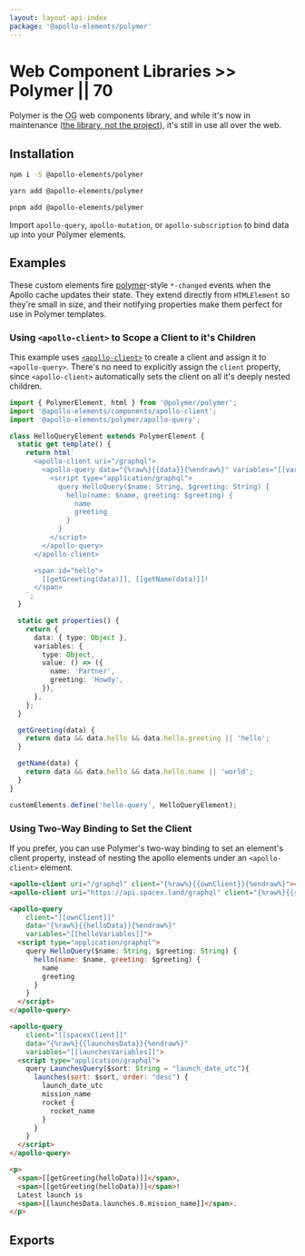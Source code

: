 ```yaml
---
layout: layout-api-index
package: '@apollo-elements/polymer'
---
```


# Web Component Libraries >> Polymer || 70

Polymer is the <abbr title="original gangsta">OG</abbr> web components library, and while it's now in maintenance ([the library, not the project](https://dev.to/bennypowers/lets-build-web-components-part-4-polymer-library-4dk2#the-polymer-project)), it's still in use all over the web.

## Installation

<code-tabs collection="package-managers" default-tab="npm">

```bash tab npm
npm i -S @apollo-elements/polymer
```

```bash tab yarn
yarn add @apollo-elements/polymer
```

```bash tab pnpm
pnpm add @apollo-elements/polymer
```

</code-tabs>

Import `apollo-query`, `apollo-mutation`, or `apollo-subscription` to bind data up into your Polymer elements.

## Examples

These custom elements fire [polymer](https://polymer-library.polymer-project.org)-style `*-changed` events when the Apollo cache updates their state. They extend directly from `HTMLElement` so they're small in size, and their notifying properties make them perfect for use in Polymer templates.

### Using `<apollo-client>` to Scope a Client to it's Children

This example uses [`<apollo-client>`](/api/components/apollo-client/) to create a client and assign it to `<apollo-query>`. There's no need to explicitly assign the `client` property, since `<apollo-client>` automatically sets the client on all it's deeply nested children.

```ts wcd 9kmJUbA735YuF4HRBzO7 src/Hello.ts
import { PolymerElement, html } from '@polymer/polymer';
import '@apollo-elements/components/apollo-client';
import '@apollo-elements/polymer/apollo-query';

class HelloQueryElement extends PolymerElement {
  static get template() {
    return html`
      <apollo-client uri="/graphql">
        <apollo-query data="{%raw%}{{data}}{%endraw%}" variables="[[variables]]">
          <script type="application/graphql">
            query HelloQuery($name: String, $greeting: String) {
              hello(name: $name, greeting: $greeting) {
                name
                greeting
              }
            }
          </script>
        </apollo-query>
      </apollo-client>

      <span id="hello">
        [[getGreeting(data)]], [[getName(data)]]!
      </span>
    `;
  }

  static get properties() {
    return {
      data: { type: Object },
      variables: {
        type: Object,
        value: () => ({
          name: 'Partner',
          greeting: 'Howdy',
        }),
      },
    };
  }

  getGreeting(data) {
    return data && data.hello && data.hello.greeting || 'hello';
  }

  getName(data) {
    return data && data.hello && data.hello.name || 'world';
  }
}

customElements.define('hello-query', HelloQueryElement);
```

### Using Two-Way Binding to Set the Client

If you prefer, you can use Polymer's two-way binding to set an element's client property, instead of nesting the apollo elements under an `<apollo-client>` element.

```html
<apollo-client uri="/graphql" client="{%raw%}{{ownClient}}{%endraw%}"></apollo-client>
<apollo-client uri="https://api.spacex.land/graphql" client="{%raw%}{{spaceXClient}}{%endraw%}"></apollo-client>

<apollo-query
    client="[[ownClient]]"
    data="{%raw%}{{helloData}}{%endraw%}"
    variables="[[helloVariables]]">
  <script type="application/graphql">
    query HelloQuery($name: String, $greeting: String) {
      hello(name: $name, greeting: $greeting) {
        name
        greeting
      }
    }
  </script>
</apollo-query>

<apollo-query
    client="[[spacexClient]]"
    data="{%raw%}{{launchesData}}{%endraw%}"
    variables="[[launchesVariables]]">
  <script type="application/graphql">
    query LaunchesQuery($sort: String = "launch_date_utc"){
      launches(sort: $sort, order: "desc") {
        launch_date_utc
        mission_name
        rocket {
          rocket_name
        }
      }
    }
  </script>
</apollo-query>

<p>
  <span>[[getGreeting(helloData)]]</span>,
  <span>[[getGreeting(helloData)]]</span>!
  Latest launch is
  <span>[[launchesData.launches.0.mission_name]]</span>.
</p>
```

## Exports
